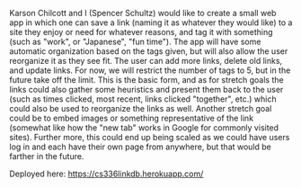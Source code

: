Karson Chilcott and I (Spencer Schultz) would like to create a small web app in which one can save a link (naming it as whatever they would like) to a site they enjoy or need for whatever reasons, and tag it with something (such as "work", or "Japanese", "fun time"). The app will have some automatic organization based on the tags given, but will also allow the user reorganize it as they see fit. The user can add more links, delete old links, and update links. For now, we will restrict the number of tags to 5, but in the future take off the limit. This is the basic form, and as for stretch goals the links could also gather some heuristics and present them back to the user (such as times clicked, most recent, links clicked "together", etc.) which could also be used to reorganize the links as well. Another stretch goal could be to embed images or something representative of the link (somewhat like how the "new tab" works in Google for commonly visited sites). Further more, this could end up being scaled as we could have users log in and each have their own page from anywhere, but that would be farther in the future.


Deployed here: https://cs336linkdb.herokuapp.com/
